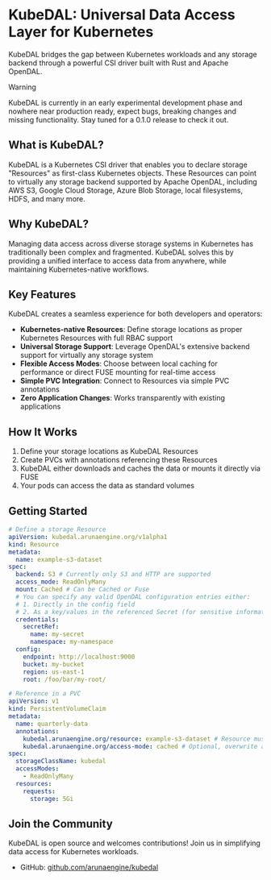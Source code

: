 # KubeDAL: Universal Data Access Layer for Kubernetes

KubeDAL bridges the gap between Kubernetes workloads and any storage backend through a powerful CSI driver built with Rust and Apache OpenDAL.

> [!WARNING]  
> KubeDAL is currently in an early experimental development phase and nowhere near production ready, expect bugs, breaking changes and missing functionality. Stay tuned for a 0.1.0 release to check it out.

## What is KubeDAL?

KubeDAL is a Kubernetes CSI driver that enables you to declare storage "Resources" as first-class Kubernetes objects. These Resources can point to virtually any storage backend supported by Apache OpenDAL, including AWS S3, Google Cloud Storage, Azure Blob Storage, local filesystems, HDFS, and many more.

## Why KubeDAL?

Managing data access across diverse storage systems in Kubernetes has traditionally been complex and fragmented. KubeDAL solves this by providing a unified interface to access data from anywhere, while maintaining Kubernetes-native workflows.

## Key Features

KubeDAL creates a seamless experience for both developers and operators:

- **Kubernetes-native Resources**: Define storage locations as proper Kubernetes Resources with full RBAC support
- **Universal Storage Support**: Leverage OpenDAL's extensive backend support for virtually any storage system
- **Flexible Access Modes**: Choose between local caching for performance or direct FUSE mounting for real-time access
- **Simple PVC Integration**: Connect to Resources via simple PVC annotations
- **Zero Application Changes**: Works transparently with existing applications

## How It Works

1. Define your storage locations as KubeDAL Resources
2. Create PVCs with annotations referencing these Resources
3. KubeDAL either downloads and caches the data or mounts it directly via FUSE
4. Your pods can access the data as standard volumes

## Getting Started

```yaml
# Define a storage Resource
apiVersion: kubedal.arunaengine.org/v1alpha1
kind: Resource
metadata:
  name: example-s3-dataset
spec:
  backend: S3 # Currently only S3 and HTTP are supported
  access_mode: ReadOnlyMany
  mount: Cached # Can be Cached or Fuse
  # You can specify any valid OpenDAL configuration entries either:
  # 1. Directly in the config field
  # 2. As a key/values in the referenced Secret (for sensitive information)
  credentials:
    secretRef:
      name: my-secret
      namespace: my-namespace
  config:
    endpoint: http://localhost:9000
    bucket: my-bucket
    region: us-east-1
    root: /foo/bar/my-root/
```

```yaml
# Reference in a PVC
apiVersion: v1
kind: PersistentVolumeClaim
metadata:
  name: quarterly-data
  annotations:
    kubedal.arunaengine.org/resource: example-s3-dataset # Resource must be in the same namespace
    kubedal.arunaengine.org/access-mode: cached # Optional, overwrite access mode
spec:
  storageClassName: kubedal
  accessModes:
    - ReadOnlyMany
  resources:
    requests:
      storage: 5Gi
```

## Join the Community

KubeDAL is open source and welcomes contributions! Join us in simplifying data access for Kubernetes workloads.

- GitHub: [github.com/arunaengine/kubedal](https://github.com/arunaengine/kubedal)
